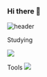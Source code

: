 ### Hi there 👋

<!--
**yushinnam/yushinnam** is a ✨ _special_ ✨ repository because its `README.md` (this file) appears on your GitHub profile.

Here are some ideas to get you started:

- 🔭 I’m currently working on ...
- 🌱 I’m currently learning ...
- 👯 I’m looking to collaborate on ...
- 🤔 I’m looking for help with ...
- 💬 Ask me about ...
- 📫 How to reach me: ...
- 😄 Pronouns: ...
- ⚡ Fun fact: ...
-->
![header](https://capsule-render.vercel.app/api?type=wave&color=auto&height=300&section=header&text=Yushin%20Nam&fontSize=90) 

Studying

<img src="https://img.shields.io/badge/Python-3766AB?style=flat-square&logo=Python&logoColor=white"/></a>

Tools
<img src="https://img.shields.io/badge/VisualStudio-5C2D91?style=flat-square&logo=VisualStudio&logoColor=white"/></a>

